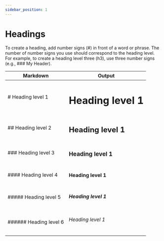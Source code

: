 ```yaml
---
sidebar_position: 1
---
```


# Headings

To create a heading, add number signs (#) in front of a word or phrase. The number of number signs you use should correspond to the heading level. For example, to create a heading level three (h3), use three number signs (e.g., ### My Header).

| Markdown               | Output                    |
| ---------------------- | ------------------------- |
| # Heading level 1      | <h1> Heading level 1</h1> |
| ## Heading level 2     | <h2> Heading level 1</h2> |
| ### Heading level 3    | <h3> Heading level 1</h3> |
| #### Heading level 4   | <h4> Heading level 1</h4> |
| ##### Heading level 5  | <h5> Heading level 1</h5> |
| ###### Heading level 6 | <h6> Heading level 1</h6> |
